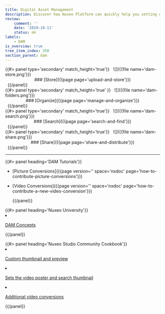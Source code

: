```yaml
---
title: Digital Asset Management
description: Discover how Nuxeo Platform can quickly help you setting up your DAM solution.
review:
    comment: ''
    date: '2019-10-11'
    status: ok
labels:
    - DAM
is_overview: true
tree_item_index: 350
section_parent: dam
---
```


<div class="row" data-equalizer data-equalize-on="medium">
<div class="column medium-3">
{{#> panel type='secondary' match_height='true'}}
&nbsp;
![]({{file name='dam-store.png'}})
<div align='center'>
### [Store]({{page page='upload-and-store'}})
</div>
&nbsp;
{{/panel}}
</div>
<div class="column medium-3">
{{#> panel type='secondary' match_height='true' }}
&nbsp;
![]({{file name='dam-folders.png'}})
<div align='center'>
### [Organize]({{page page='manage-and-organize'}})
</div>
&nbsp;
{{/panel}}
</div>
<div class="column medium-3">
{{#> panel type='secondary' match_height='true'}}
&nbsp;
![]({{file name='dam-search.png'}})
<div align='center'>
### [Search]({{page page='search-and-find'}})
</div>
&nbsp;
{{/panel}}
</div>
<div class="column medium-3">
{{#> panel type='secondary' match_height='true'}}
&nbsp;
![]({{file name='dam-share.png'}})
<div align='center'>
### [Share]({{page page='share-and-distribute'}})
</div>
&nbsp;
{{/panel}}
</div>
</div>

* * *

<div class="row" data-equalizer data-equalize-on="medium">
  <div class="column medium-4">{{#> panel heading='DAM Tutorials'}}

- [Picture Conversions]({{page version='' space='nxdoc' page='how-to-contribute-picture-conversions'}})
- [Video Conversions]({{page version='' space='nxdoc' page='how-to-contribute-a-new-video-conversion'}})

  {{/panel}}
  </div>
  <div class="column medium-4">{{#> panel heading='Nuxeo University'}}

- [DAM Concepts](https://university.nuxeo.com/learn/public/course/view/elearning/97/nuxeo-digital-asset-management-dam-concepts)

  {{/panel}}
  </div>
  <div class="column medium-4">{{#> panel heading='Nuxeo Studio Community Cookbook'}}
- [Custom thumbnail and preview](https://github.com/nuxeo/nuxeo-studio-community-cookbook/tree/master/modules/nuxeo/custom-views)
- [Sets the video poster and search thumbnail](https://github.com/nuxeo/nuxeo-studio-community-cookbook/blob/master/modules/nuxeo/video-thumbnail)
- [Additional video conversions](https://github.com/nuxeo/nuxeo-studio-community-cookbook/blob/master/modules/nuxeo/video-conversions)


  {{/panel}}
  </div>
</div>